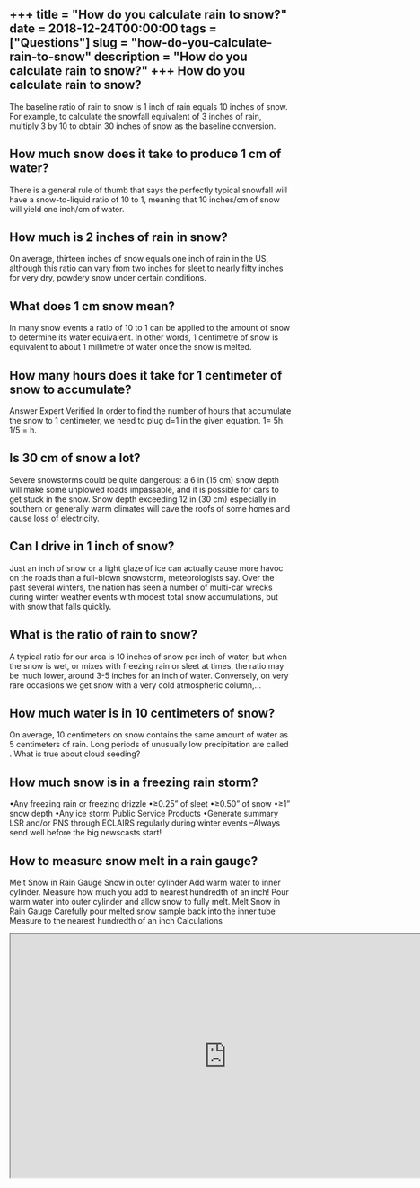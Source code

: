 +++
title = "How do you calculate rain to snow?"
date = 2018-12-24T00:00:00
tags = ["Questions"]
slug = "how-do-you-calculate-rain-to-snow"
description = "How do you calculate rain to snow?"
+++
How do you calculate rain to snow?
----------------------------------

The baseline ratio of rain to snow is 1 inch of rain equals 10 inches of snow. For example, to calculate the snowfall equivalent of 3 inches of rain, multiply 3 by 10 to obtain 30 inches of snow as the baseline conversion.

How much snow does it take to produce 1 cm of water?
----------------------------------------------------

There is a general rule of thumb that says the perfectly typical snowfall will have a snow-to-liquid ratio of 10 to 1, meaning that 10 inches/cm of snow will yield one inch/cm of water.

How much is 2 inches of rain in snow?
-------------------------------------

On average, thirteen inches of snow equals one inch of rain in the US, although this ratio can vary from two inches for sleet to nearly fifty inches for very dry, powdery snow under certain conditions.

What does 1 cm snow mean?
-------------------------

In many snow events a ratio of 10 to 1 can be applied to the amount of snow to determine its water equivalent. In other words, 1 centimetre of snow is equivalent to about 1 millimetre of water once the snow is melted.

How many hours does it take for 1 centimeter of snow to accumulate?
-------------------------------------------------------------------

Answer Expert Verified In order to find the number of hours that accumulate the snow to 1 centimeter, we need to plug d=1 in the given equation. 1= 5h. 1/5 = h.

Is 30 cm of snow a lot?
-----------------------

Severe snowstorms could be quite dangerous: a 6 in (15 cm) snow depth will make some unplowed roads impassable, and it is possible for cars to get stuck in the snow. Snow depth exceeding 12 in (30 cm) especially in southern or generally warm climates will cave the roofs of some homes and cause loss of electricity.

Can I drive in 1 inch of snow?
------------------------------

Just an inch of snow or a light glaze of ice can actually cause more havoc on the roads than a full-blown snowstorm, meteorologists say. Over the past several winters, the nation has seen a number of multi-car wrecks during winter weather events with modest total snow accumulations, but with snow that falls quickly.

What is the ratio of rain to snow?
----------------------------------

A typical ratio for our area is 10 inches of snow per inch of water, but when the snow is wet, or mixes with freezing rain or sleet at times, the ratio may be much lower, around 3-5 inches for an inch of water. Conversely, on very rare occasions we get snow with a very cold atmospheric column,…

How much water is in 10 centimeters of snow?
--------------------------------------------

On average, 10 centimeters on snow contains the same amount of water as 5 centimeters of rain. Long periods of unusually low precipitation are called . What is true about cloud seeding?

How much snow is in a freezing rain storm?
------------------------------------------

•Any freezing rain or freezing drizzle •≥0.25” of sleet •≥0.50” of snow •≥1” snow depth •Any ice storm Public Service Products •Generate summary LSR and/or PNS through ECLAIRS regularly during winter events –Always send well before the big newscasts start!

How to measure snow melt in a rain gauge?
-----------------------------------------

Melt Snow in Rain Gauge Snow in outer cylinder Add warm water to inner cylinder. Measure how much you add to nearest hundredth of an inch! Pour warm water into outer cylinder and allow snow to fully melt. Melt Snow in Rain Gauge Carefully pour melted snow sample back into the inner tube Measure to the nearest hundredth of an inch Calculations

<iframe allow="accelerometer; autoplay; clipboard-write; encrypted-media; gyroscope; picture-in-picture" allowfullscreen="" class="__youtube_prefs__  epyt-is-override  no-lazyload" data-no-lazy="1" data-origheight="433" data-origwidth="770" data-skipgform_ajax_framebjll="" height="433" id="_ytid_15781" loading="lazy" src="https://www.youtube.com/embed/Ml9OyFo0-qw?enablejsapi=1&autoplay=0&cc_load_policy=0&cc_lang_pref=&iv_load_policy=1&loop=0&modestbranding=0&rel=1&fs=1&playsinline=0&autohide=2&theme=dark&color=red&controls=1&" title="YouTube player" width="770"></iframe>